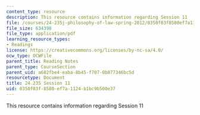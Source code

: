 ```yaml
---
content_type: resource
description: This resource contains information regarding Session 11
file: /courses/24-235j-philosophy-of-law-spring-2012/0350f03f8580ef7a1124b1bc9b500e37_MIT24_235JS12_Session11.pdf
file_size: 634398
file_type: application/pdf
learning_resource_types:
- Readings
license: https://creativecommons.org/licenses/by-nc-sa/4.0/
ocw_type: OCWFile
parent_title: Reading Notes
parent_type: CourseSection
parent_uid: a682fbe4-eaba-8b45-f707-0b877346bc5d
resourcetype: Document
title: 24.235 Session 11
uid: 0350f03f-8580-ef7a-1124-b1bc9b500e37
---
```

This resource contains information regarding Session 11